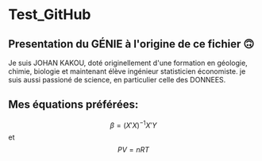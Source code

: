 # Test_GitHub
## Presentation du GÉNIE à l'origine de ce fichier 🙃
Je suis JOHAN KAKOU, doté originellement d'une formation en géologie, chimie, biologie et maintenant élève ingénieur statisticien économiste. 
je suis aussi passioné de science, en particulier celle des DONNEES.
## Mes équations préférées:
$$\beta = (X'X)^{-1}X'Y$$ et $$PV=nRT$$
